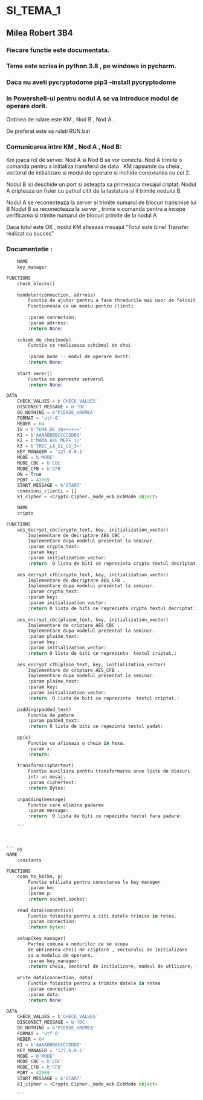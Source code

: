 ﻿# SI_TEMA_1

## Milea Robert 3B4

### Fiecare functie este documentata.

### Tema este scrisa in python 3.8 , pe windows in pycharm.

### Daca nu aveti pycryptodome  pip3 -install pycryptodome

### In Powershell-ul pentru nodul A se va introduce modul de operare dorit.

Ordinea de rulare este KM , Nod B , Nod A .

De preferat este sa rulati RUN.bat

### Comunicarea intre KM , Nod A , Nod B:
Km joaca rol de server.
Nod A si Nod B se vor conecta.
Nod A trimite o comanda pentru a initializa transferul de data .
KM rapsunde cu cheia , vectorul de initializare si modul de operare 
si inchide conexiunea cu cei 2.

Nodul B isi deschide un port si asteapta sa primeasca mesajul criptat.
Nodul A cripteaza un fisier cu pathul citit de la tastatura si il trimite
nodului B.

Nodul A se reconecteaza la server si trimite numarul de blocuri transmise
lui B
Nodul B se reconecteaza la server , trimie o comanda pentru a incepe verificarea
si trimite numarul de blocuri primite de la nodul A

Daca totul este OK  , nodul KM afiseaza mesajul "Totul este bine! Transfer realizat cu succes"

### Documentatie :     

``` py
    NAME
    key_manager

FUNCTIONS
    check_blocks()
    
    handeler(connection, adrress)
        Functia de ajutor pentru a face thredurile mai usor de folosit,
        Functioneaza ca un meniu pentru clienti
        
        :param connection:
        :param adrress:
        :return None:
    
    schimb_de_chei(mode)
        Functia ce realizeaza schibmul de chei
        
        :param mode -- modul de operare dorit:
        :return None:
    
    start_serer()
        Functie ce porneste serverul
        :return None:

DATA
    CHECK_VALUES = b'CHECK_VALUES'
    DISCONECT_MESSAGE = b'!DC'
    DO_NOTHING = b'PIERDE_VREMEA'
    FORMAT = 'utf-8'
    HEDER = 64
    IV = b'TEMA_DE_10++++++'
    K1 = b'AAAABBBBCCCCDDDD'
    K2 = b'MAMA_ARE_MERE_12'
    K3 = b'TREC_LA_SI_CU_5+'
    KEY_MANAGER = '127.0.0.1'
    MODE = b'MODE'
    MODE_CBC = b'CBC'
    MODE_CFB = b'CFB'
    ON = True
    PORT = 42069
    START_MESSAGE = b'START'
    conexiuni_clienti = []
    k1_cipher = <Crypto.Cipher._mode_ecb.EcbMode object>
```

   
``` py
    NAME
    cripto

FUNCTIONS
    aes_decrypt_cbc(crypto_text, key, initialization_vector)
        Implementare de decriptare AES_CBC .
        Implementare dupa modelul prezentat la seminar.
        :param crypto_text:
        :param key:
        :param initialization_vector:
        :return  O lista de biti ce reprezinta crypto textul decriptat. :
    
    aes_decrypt_cfb(crypto_text, key, initialization_vector)
        Implementare de decriptare AES_CFB .
        Implementare dupa modelul prezentat la seminar.
        :param crypto_text:
        :param key:
        :param initialization_vector:
        :return O lista de biti ce reprezinta crypto textul decriptat.:
    
    aes_encrypt_cbc(plaine_text, key, initialization_vector)
        Implementare de criptare AES_CBC .
        Implementare dupa modelul prezentat la seminar.
        :param plaine_text:
        :param key:
        :param initialization_vector:
        :return O lista de biti ce reprezinta  textul criptat.:
    
    aes_encrypt_cfb(plain_text, key, initialization_vector)
        Implementare de criptare AES_CFB .
        Implementare dupa modelul prezentat la seminar.
        :param plaine_text:
        :param key:
        :param initialization_vector:
        :return  O lista de biti ce reprezinta  textul criptat.:
    
    padding(padded_text)
        Functie de padare
        :param padded_text:
        :return O lista de biti ce repezinta textul padat: 
    
    pp(x)
        Functie ce afiseaza o cheie in hexa.
        :param x:
        :return:
    
    transform(ciphertext)
        Functie auxiliara pentru transformarea unue liste de blocuri
        intr-un mesaj.
        :param ciphertext:
        :return Bytes:
    
    unpadding(message)
        Functie care elimina padarea
        :param message:
        :return  O lista de biti ce repezinta textul fara padare:

    ```

    

``` py
NAME
    constants

FUNCTIONS
    conn_to_km(km, p)
        Functie utiliata pentru conectarea la key maneger
        :param km:
        :param p:
        :return socket.socket:
    
    read_data(connection)
        Functie folosita pentru a citi datele trimise in retea.
        :param connection:
        :return bytes:
    
    setup(key_manager)
        Partea comuna a nodurilor ce se ocupa
        de obtinerea cheii de criptare , vectorului de initializare
        si a modului de operare.
        :param key_manager:
        :return cheia, vectorul de initializare, modeul de utilizare, functia de criptare, functia de decriptare:
    
    write_data(connection, data)
        Functie folosita pentru a trimite datele in retea
        :param connection:
        :param data:
        :return None:

DATA
    CHECK_VALUES = b'CHECK_VALUES'
    DISCONECT_MESSAGE = b'!DC'
    DO_NOTHING = b'PIERDE_VREMEA'
    FORMAT = 'utf-8'
    HEDER = 64
    K1 = b'AAAABBBBCCCCDDDD'
    KEY_MANAGER = '127.0.0.1'
    MODE = b'MODE'
    MODE_CBC = b'CBC'
    MODE_CFB = b'CFB'
    PORT = 42069
    START_MESSAGE = b'START'
    k1_cipher = <Crypto.Cipher._mode_ecb.EcbMode object>

    ```
